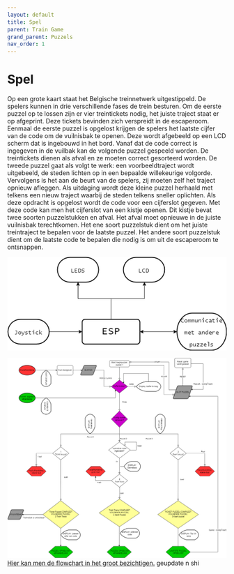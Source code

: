 ```yaml
---
layout: default
title: Spel
parent: Train Game
grand_parent: Puzzels
nav_order: 1
---
```

# Spel

Op een grote kaart staat het Belgische treinnetwerk uitgestippeld. De spelers kunnen in drie verschillende fases de trein besturen.
Om de eerste puzzel op te lossen zijn er vier treintickets nodig, het juiste traject staat er op afgeprint. Deze tickets bevinden zich verspreidt in de escaperoom. Eenmaal de eerste puzzel is opgelost krijgen de spelers het laatste cijfer van de code om de vuilnisbak te openen. Deze wordt afgebeeld op een LCD scherm dat is ingebouwd in het bord. Vanaf dat de code correct is ingegeven in de vuilbak kan de volgende puzzel gespeeld worden. De treintickets dienen als afval en ze moeten correct gesorteerd worden. De tweede puzzel gaat als volgt te werk: een voorbeeldtraject wordt uitgebeeld, de steden lichten op in een bepaalde willekeurige volgorde. Vervolgens is het aan de beurt van de spelers, zij moeten zelf het traject opnieuw afleggen. Als uitdaging wordt deze kleine puzzel herhaald met telkens een nieuw traject waarbij de steden telkens sneller oplichten. Als deze opdracht is opgelost wordt de code voor een cijferslot gegeven. Met deze code kan men het cijferslot van een kistje openen. Dit kistje bevat twee soorten puzzelstukken en afval. Het afval moet opnieuwe in de juiste vuilnisbak terechtkomen. Het ene soort puzzelstuk dient om het juiste treintraject te bepalen voor de laatste puzzel. Het andere soort puzzelstuk dient om de laatste code te bepalen die nodig is om uit de escaperoom te ontsnappen.


![](Blokschema_simpel.png)

![](Flowchart_Traingame.png)
[Hier kan men de flowchart in het groot bezichtigen.](https://raw.githubusercontent.com/PLAN-IT-B/ba3-docs/gh-pages/docs/Train%20Game/Spel/Flowchart_Traingame.png)
geupdate n shi